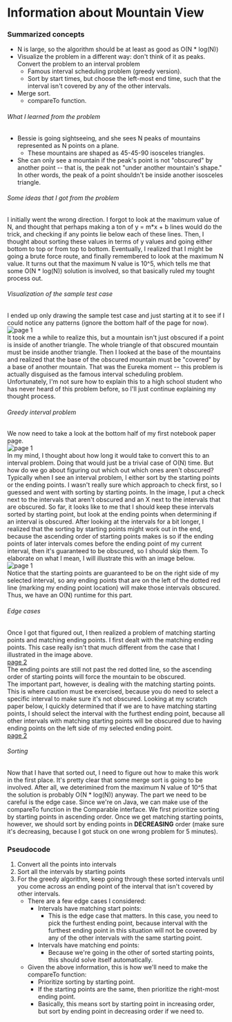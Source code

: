 # Information about Mountain View
### Summarized concepts
  - N is large, so the algorithm should be at least as good as O(N * log(N))
  - Visualize the problem in a different way: don't think of it as peaks. Convert the problem to an interval problem
      - Famous interval scheduling problem (greedy version).  
      - Sort by start times, but choose the left-most end time, such that the interval isn't covered by any of the other intervals.
  - Merge sort.
      - compareTo function.  

###### What I learned from the problem
  - Bessie is going sightseeing, and she sees N peaks of mountains represented as N points on a plane.  
      - These mountains are shaped as 45-45-90 isosceles triangles.  
  - She can only see a mountain if the peak's point is not "obscured" by another point -- that is, the peak not "under another mountain's shape." In other words, the peak of a point shouldn't be inside another isosceles triangle.

###### Some ideas that I got from the problem
I initially went the wrong direction. I forgot to look at the maximum value of N, and thought that perhaps making a ton of y = m*x + b lines would do the trick, and checking if any points lie below each of these lines. Then, I thought about sorting these values in terms of y values and going either bottom to top or from top to bottom. Eventually, I realized that I might be going a brute force route, and finally remembered to look at the maximum N value. It turns out that the maximum N value is 10^5, which tells me that some O(N * log(N)) solution is involved, so that basically ruled my tought process out.  

###### Visualization of the sample test case
I ended up only drawing the sample test case and just starting at it to see if I could notice any patterns (ignore the bottom half of the page for now).  
![page 1](https://github.com/TurtleCamera/USACO-TurtleCamera/blob/main/CSE%20199%20Workspace/images/Mountain_View_1.jpg)  
It took me a while to realize this, but a mountain isn't just obscured if a point is inside of another triangle. The whole triangle of that obscured mountain must be inside another triangle. Then I looked at the base of the mountains and realized that the base of the obscured mountain must be "covered" by a base of another mountain. That was the Eureka moment -- this problem is actually disguised as the famous interval scheduling problem. Unfortunately, I'm not sure how to explain this to a high school student who has never heard of this problem before, so I'll just continue explaining my thought process.  

###### Greedy interval problem 
We now need to take a look at the bottom half of my first notebook paper page.  
![page 1](https://github.com/TurtleCamera/USACO-TurtleCamera/blob/main/CSE%20199%20Workspace/images/Mountain_View_1.jpg)   
In my mind, I thought about how long it would take to convert this to an interval problem. Doing that would just be a trivial case of O(N) time. But how do we go about figuring out which out which ones aren't obscured? Typically when I see an interval problem, I either sort by the starting points or the ending points. I wasn't really sure which approach to check first, so I guessed and went with sorting by starting points. In the image, I put a check next to the intervals that aren't obscured and an X next to the intervals that are obscured. So far, it looks like to me that I should keep these intervals sorted by starting point, but look at the ending points when determining if an interval is obscured. After looking at the intervals for a bit longer, I realized that the sorting by starting points might work out in the end, because the ascending order of starting points makes is so if the ending points of later intervals comes before the ending point of my current interval, then it's guaranteed to be obscured, so I should skip them. To elaborate on what I mean, I will illustrate this with an image below.   
![page 1](https://github.com/TurtleCamera/USACO-TurtleCamera/blob/main/CSE%20199%20Workspace/images/Mountain_View_3.png)  
Notice that the starting points are guaranteed to be on the right side of my selected interval, so any ending points that are on the left of the dotted red line (marking my ending point location) will make those intervals obscured. Thus, we have an O(N) runtime for this part.  

###### Edge cases  
Once I got that figured out, I then realized a problem of matching starting points and matching ending points. I first dealt with the matching ending points. This case really isn't that much different from the case that I illustrated in the image above.  
[page 2](https://github.com/TurtleCamera/USACO-TurtleCamera/blob/main/CSE%20199%20Workspace/images/Mountain_View_4.png)  
The ending points are still not past the red dotted line, so the ascending order of starting points will force the mountain to be obscured.  
The important part, however, is dealing with the matching starting points. This is where caution must be exercised, because you do need to select a specific interval to make sure it's not obscured. Looking at my scratch paper below, I quickly determined that if we are to have matching starting points, I should select the interval with the furthest ending point, because all other intervals with matching starting points will be obscured due to having ending points on the left side of my selected ending point.  
[page 2](https://github.com/TurtleCamera/USACO-TurtleCamera/blob/main/CSE%20199%20Workspace/images/Mountain_View_2.jpg)  

###### Sorting
Now that I have that sorted out, I need to figure out how to make this work in the first place. It's pretty clear that some merge sort is going to be involved. After all, we deterimined from the maximum N value of 10^5 that the solution is probably O(N * log(N)) anyway. The part we need to be careful is the edge case. Since we're on Java, we can make use of the compareTo function in the Comparable interface. We first prioritize sorting by starting points in ascending order. Once we get matching starting points, however, we should sort by ending points in __DECREASING__ order (make sure it's decreasing, because I got stuck on one wrong problem for 5 minutes).  

### Pseudocode
1) Convert all the points into intervals
2) Sort all the intervals by starting points
3) For the greedy algorithm, keep going through these sorted intervals until you come across an ending point of the interval that isn't covered by other intervals.
    - There are a few edge cases I considered:
        - Intervals have matching start points:
            - This is the edge case that matters. In this case, you need to pick the furthest ending point, because interval with the furthest ending point in this situation will not be covered by any of the other intervals with the same starting point.
        - Intervals have matching end points:
            - Because we're going in the other of sorted starting points, this should solve itself automatically.
    - Given the above information, this is how we'll need to make the compareTo function:
        - Prioritize sorting by starting point.
        - If the starting points are the same, then prioritize the right-most ending point.
        - Basically, this means sort by starting point in increasing order, but sort by ending point in decreasing order if we need to.
